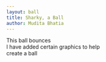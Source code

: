 ```yaml
---
layout: ball
title: Sharky, a Ball
author: Mudita Bhatia
---
```


This ball bounces <br>
I have added certain graphics to help<br>
create a ball<br>